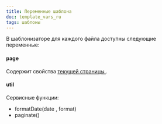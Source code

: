 ```yaml
---
title: Переменные шаблона
doc: template_vars_ru
tags: шаблоны
---
```


В шаблонизаторе для каждого файла доступны следующие переменные:

#### page

Содержит свойства [ текущей страницы ](/+doc:page_obj_ru).

#### util

Сервисные функции:

- formatDate(date , format)
- paginate()
